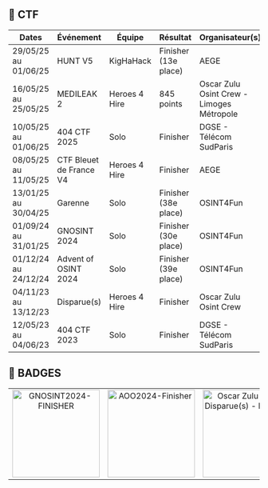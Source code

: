 ## 🔎​ CTF

| Dates               | Événement                              | Équipe          | Résultat                | Organisateur(s)                                |
|---------------------|----------------------------------------|-----------------|-------------------------|------------------------------------------------|
| 29/05/25 au 01/06/25| HUNT V5                                | KigHaHack       | Finisher (13e place)    | AEGE                                           |
| 16/05/25 au 25/05/25| MEDILEAK 2                             | Heroes 4 Hire   | 845 points              | Oscar Zulu Osint Crew - Limoges Métropole      |
| 10/05/25 au 01/06/25| 404 CTF 2025                           | Solo            | Finisher                | DGSE - Télécom SudParis                        |
| 08/05/25 au 11/05/25| CTF Bleuet de France V4                | Heroes 4 Hire   | Finisher                | AEGE                                           |
| 13/01/25 au 30/04/25| Garenne                                | Solo            | Finisher (38e place)    | OSINT4Fun                                      |
| 01/09/24 au 31/01/25| GNOSINT 2024                           | Solo            | Finisher (30e place)    | OSINT4Fun                                      |
| 01/12/24 au 24/12/24| Advent of OSINT 2024                   | Solo            | Finisher (39e place)    | OSINT4Fun                                      |
| 04/11/23 au 13/12/23| Disparue(s)                            | Heroes 4 Hire   | Finisher                | Oscar Zulu Osint Crew                          |
| 12/05/23 au 04/06/23| 404 CTF 2023                           | Solo            | Finisher                | DGSE - Télécom SudParis                        |

## 🏅 BADGES

<table>
  <tr>
    <td align="center">
      <a href="https://api.eu.badgr.io/public/assertions/kNPWHiR7R3Sd_EYtHXggDQ" target="_blank">
        <img src="https://api.eu.badgr.io/public/assertions/kNPWHiR7R3Sd_EYtHXggDQ/image" width="175" alt="GNOSINT2024-FINISHER"/>
      </a>
    </td>
    <td align="center">
      <a href="https://api.eu.badgr.io/public/assertions/zoaGYlZ8T62GLR7HvUpC9A" target="_blank">
        <img src="https://api.eu.badgr.io/public/assertions/zoaGYlZ8T62GLR7HvUpC9A/image" width="175" alt="AOO2024-Finisher"/>
      </a>
    </td>
    <td align="center">
      <a href="https://api.eu.badgr.io/public/assertions/zxG_6TLrSIi1gVP0nk3YDQ" target="_blank">
        <img src="https://api.eu.badgr.io/public/assertions/zxG_6TLrSIi1gVP0nk3YDQ/image" width="175" alt="Oscar Zulu CTF - Disparue(s) - Finisher"/>
      </a>
    </td>
  </tr>
</table>

